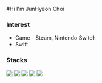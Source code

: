 #Hi I'm JunHyeon Choi

### Interest 
+ Game - Steam, Nintendo Switch
+ Swift

### Stacks
<p>
<img src="https://img.shields.io/badge/git-F05032?logo=git&logoColor=white">
<img src="https://img.shields.io/badge/Swift-%23F05138?logo=Swift&logoColor=white">
<img src="https://img.shields.io/badge/Xcode-%23147EFB?logo=Xcode&logoColor=white">
<img src="https://img.shields.io/badge/AndroidStudio-%233DDC84?logo=androidstudio&logoColor=white">
<img src="https://img.shields.io/badge/Kotlin-%237F52FF?logo=Kotlin&logoColor=white">
</p>

